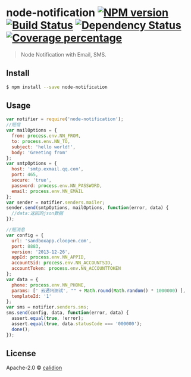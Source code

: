 # node-notification [![NPM version][npm-image]][npm-url] [![Build Status][travis-image]][travis-url] [![Dependency Status][daviddm-image]][daviddm-url] [![Coverage percentage][coveralls-image]][coveralls-url]


> Node Notification with Email, SMS.


## Install

```sh
$ npm install --save node-notification
```

## Usage

```js
var notifier = require('node-notification');
//短信
var mailOptions = {
  from: process.env.NN_FROM,
  to: process.env.NN_TO,
  subject: 'hello world!',
  body: 'Greeting from'
};
var smtpOptions = {
  host: 'smtp.exmail.qq.com',
  port: 465,
  secure: 'true',
  password: process.env.NN_PASSWORD,
  email: process.env.NN_EMAIL
};
var sender = notifier.senders.mailer;
sender.send(smtpOptions, mailOptions, function(error, data) {
  //data:返回的json数据
});

//短消息    
var config = {
  url: 'sandboxapp.cloopen.com',
  port: 8883,
  version: '2013-12-26',
  appId: process.env.NN_APPID,
  accountSid: process.env.NN_ACCOUNTSID,
  accountToken: process.env.NN_ACCOUNTTOKEN
};
var data = {
  phone: process.env.NN_PHONE,
  params: [' 云通讯测试', "" + Math.round(Math.random() * 1000000) ],
  templateId: '1'
};
var sms = notifier.senders.sms;
sms.send(config, data, function(error, data) {
  assert.equal(true, !error);
  assert.equal(true, data.statusCode === '000000');
  done();
});
```

## License

Apache-2.0 © [calidion](calidion.github.io)


[npm-image]: https://badge.fury.io/js/node-notification.svg
[npm-url]: https://npmjs.org/package/node-notification
[travis-image]: https://travis-ci.org/JSSDKCN/node-notification.svg?branch=master
[travis-url]: https://travis-ci.org/JSSDKCN/node-notification
[daviddm-image]: https://david-dm.org/JSSDKCN/node-notification.svg?theme=shields.io
[daviddm-url]: https://david-dm.org/JSSDKCN/node-notification
[coveralls-image]: https://coveralls.io/repos/JSSDKCN/node-notification/badge.svg
[coveralls-url]: https://coveralls.io/r/JSSDKCN/node-notification
